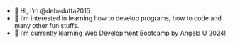 - 👋 Hi, I’m @debadutta2015
- 👀 I’m interested in learning how to develop programs, how to code and many other fun stuffs.
- 🌱 I’m currently learning Web Development Bootcamp by Angela U 2024!




